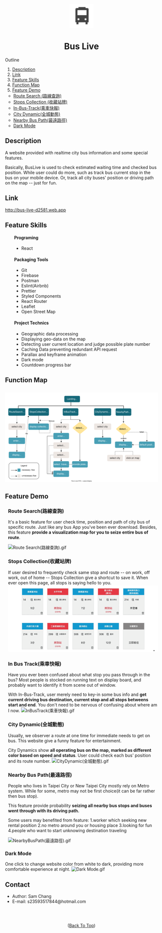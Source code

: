 <div id="top"></div>

<div align="center">
  <a href="#">
    <img src="src/images/bus_24_2x.png" alt="Logo" width="80" height="80">
  </a>
</div>

<h1 align="center">Bus Live</h1>

<!-- TABLE OF CONTENTS -->
<!-- <details> -->
  <summary>Outline</summary>
  <ol>
    <li><a href="#description">Description</a></li>
    <li><a href="#link">Link</a></li>
    <li><a href="#feature-skills">Feature Skills</a></li>
    <li><a href="#function-map">Function Map</a></li>
    <li><a href="#feature-demo">Feature Demo</a>
      <ul style="margin-left: -20px;">
        <li><a href="#route-search">Route Search (路線查詢)</a></li>
        <li><a href="#stops-collection">Stops Collection (收藏站牌)</a></li>
        <li><a href="#in-bus-track">In-Bus-Track(乘車快報)</a></li>
        <li><a href="#city-dynamic">City Dynamic(全城動態)</a></li>
        <li><a href="#nearby-bus-path">Nearby Bus Path(最遠路徑)</a></li>
        <li><a href="#dark-mode">Dark Mode</a></li>
      </ul>
    </li>
  </ol>
<!-- </details> -->

<!-- Description -->

## Description

A website provided with realtime city bus information and some special features.

Basically, BusLive is used to check estimated waiting time and checked bus position. While user could do more, such as track bus current stop in the bus on your mobile device. Or, track all city buses' position or driving path on the map -- just for fun.

## Link

http://bus-live-d2581.web.app

## Feature Skills

<div style="margin-left: 30px;">

#### Programing

  <ul>
    <li>React</li>
  </ul>

#### Packaging Tools

  <ul>
    <li>Git</li>
    <li>Firebase</li>
    <li>Postman</li>
    <li>Eslint(Airbnb)</li>
    <li>Prettier</li>
    <li>Styled Components</li>
    <li>React Router</li>
    <li>Leaflet</li>
    <li>Open Street Map</li>
  </ul>

#### Project Technics

  <ul>
    <li>Geographic data processing</li>
    <li>Displaying geo-data on the map</li>
    <li>Detecting user current location and judge possible plate number </li>
    <li>Caching Data preventing redundant API request</li>
    <li>Parallax and keyframe animation</li>
    <li>Dark mode</li>
    <li>Countdown progress bar</li>
  </ul>

</div>

## Function Map

## ![FunctionMap.svg](src/readme/flow.svg)

## Feature Demo

<div id="route-search"></div>

<div style="margin-left: 10px;">

### Route Search(路線查詢)

It's a basic feature for user check time, position and path of city bus of specific route. Just like any bus App you've been ever download. Besides, this feature <strong>provide a visualization map for you to seize entire bus of route</strong>.

![Route Search(路線查詢).gif](src/readme/route.gif)

<div id="stops-collection"></div>

### Stops Collection(收藏站牌)

If user desired to frequently check same stop and route -- on work, off work, out of home -- Stops Collection give a shortcut to save it. When ever open this page, all stops is saying hello to you.
![Stops Collection（收藏站牌).gif](src/readme/collection.gif)

<div id="in-bus-track"></div>

### In Bus Track(乘車快報)

Have you ever been confused about what stop you pass through in the bus? Most people is stocked on running text on display board, and probably want to identify it from scene out of window.

With In-Bus-Track, user merely need to key-in some bus info and <strong>get current driving bus destination, current stop and all stops betweens start and end</strong>. You don't need to be nervous of confusing about where am I now.
![InBusTrack(乘車快報).gif](src/readme/in-bus.gif)

<div id="city-dynamic"></div>

### City Dynamic(全城動態)

Usually, we observer a route at one time for immediate needs to get on bus. This website give a funny feature for entertainment.

City Dynamics show <strong>all operating bus on the map, marked as different color based on speed and status</strong>. User could check each bus' position and its route number.
![CityDynamic(全城動態).gif](src/readme/city.gif)

<div id="nearby-bus-path"></div>

### Nearby Bus Path(最遠路徑)

People who lives in Taipei City or New Taipei City mostly rely on Metro system.
While for some, metro may not be first choice(it can be far rather then bus stop).

This feature provide probability <strong>seizing all nearby bus stops and buses went through with its driving path.</strong>

Some users may benefited from feature:
1.worker which seeking new rental position
2.no metro around you or housing place
3.looking for fun
4.people who want to start unknowing destination traveling

![NearbyBusPath(最遠路徑).gif](src/readme/nearby.gif)

</div>

### Dark Mode

One click to change website color from white to dark, providing more comfortable experience at night.
![Dark Mode.gif](src/readme/darkMode.gif)

## Contact

<ul>
  <li>Author: Sam Chang</li>
  <li>E-mail: s23593517844@hotmail.com</li>
</ul>

<br/>
<br/>
<p align="center">(<a href="#top">Back To Top</a>)</p>

